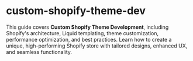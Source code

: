 # custom-shopify-theme-dev
This guide covers **Custom Shopify Theme Development**, including Shopify's architecture, Liquid templating, theme customization, performance optimization, and best practices. Learn how to create a unique, high-performing Shopify store with tailored designs, enhanced UX, and seamless functionality. 
